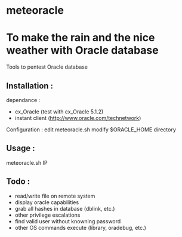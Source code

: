 meteoracle
==========

To make the rain and the nice weather with Oracle database
=====

Tools to pentest Oracle database

Installation : 
--------------

dependance :
- cx_Oracle (test with cx_Oracle 5.1.2)
- instant client (http://www.oracle.com/technetwork)


Configuration :
edit meteoracle.sh
modify $ORACLE_HOME directory

Usage : 
-------

meteoracle.sh IP

Todo :
------
- read/write file on remote system
- display oracle capabilities
- grab all hashes in database (dblink, etc.)
- other privilege escalations
- find valid user without knowning password
- other OS commands execute (library, oradebug, etc.)
